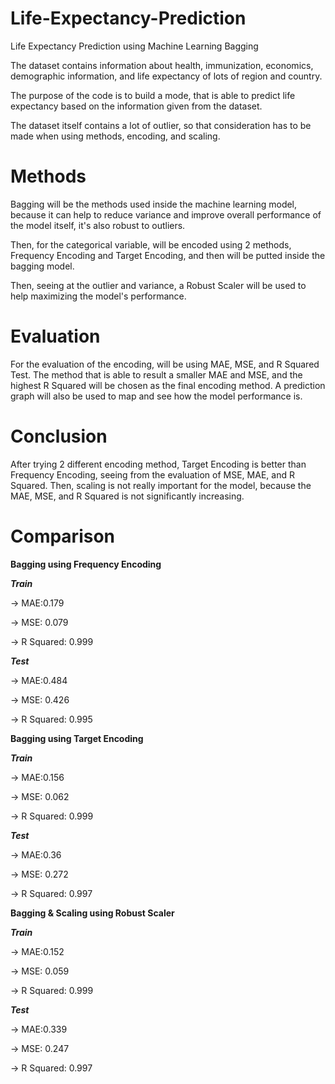 # Life-Expectancy-Prediction
Life Expectancy Prediction using Machine Learning Bagging

The dataset contains information about health, immunization, economics, demographic information, and life expectancy of lots of region and country.

The purpose of the code is to build a mode, that is able to predict life expectancy based on the information given from the dataset.

The dataset itself contains a lot of outlier, so that consideration has to be made when using methods, encoding, and scaling.

# Methods
Bagging will be the methods used inside the machine learning model, because it can help to reduce variance and improve overall performance of the model itself, it's also robust to outliers.

Then, for the categorical variable, will be encoded using 2 methods, Frequency Encoding and Target Encoding, and then will be putted inside the bagging model.

Then, seeing at the outlier and variance, a Robust Scaler will be used to help maximizing the model's performance.

# Evaluation
For the evaluation of the encoding, will be using MAE, MSE, and R Squared Test. The method that is able to result a smaller MAE and MSE, and the highest R Squared will be chosen as the final encoding method. A prediction graph will also be used to map and see how the model performance is.

# Conclusion
After trying 2 different encoding method, Target Encoding is better than Frequency Encoding, seeing from the evaluation of MSE, MAE, and R Squared.
Then, scaling is not really important for the model, because the MAE, MSE, and R Squared is not significantly increasing.

# Comparison
**Bagging using Frequency Encoding**
   
_**Train**_

-> MAE:0.179

-> MSE: 0.079

-> R Squared: 0.999

_**Test**_

-> MAE:0.484

-> MSE: 0.426

-> R Squared: 0.995



**Bagging using Target Encoding**
   
_**Train**_

-> MAE:0.156

-> MSE: 0.062

-> R Squared: 0.999

_**Test**_

-> MAE:0.36

-> MSE: 0.272

-> R Squared: 0.997



**Bagging & Scaling using Robust Scaler**
   
_**Train**_

-> MAE:0.152

-> MSE: 0.059

-> R Squared: 0.999

_**Test**_

-> MAE:0.339

-> MSE: 0.247

-> R Squared: 0.997
